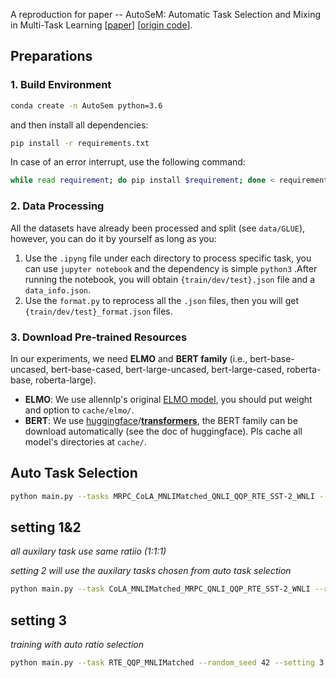 A reproduction for paper -- AutoSeM: Automatic Task Selection and Mixing in Multi-Task Learning [[paper](https://aclanthology.org/N19-1355/)] [[origin code](https://github.com/HanGuo97/AutoSeM)].


## Preparations
### 1. Build Environment

```bash
conda create -n AutoSem python=3.6
```

and then install all dependencies:

```bash
pip install -r requirements.txt
```

In case of an error interrupt, use the following command:

```bash
while read requirement; do pip install $requirement; done < requirements.txt
```

### 2. Data Processing

All the datasets have already been processed and split (see `data/GLUE`), however, you can do it by yourself as long as you:

1. Use the ``.ipyng`` file under each directory to process specific task, you can use ``jupyter notebook`` and the dependency is simple ``python3`` .After running the notebook, you will obtain ``{train/dev/test}.json`` file and a ``data_info.json``. 
2. Use the ``format.py`` to reprocess all the ``.json`` files, then you will get ``{train/dev/test}_format.json`` files.

### 3. Download Pre-trained Resources

 In our experiments, we need **ELMO** and **BERT family** (i.e., bert-base-uncased, bert-base-cased, bert-large-uncased, bert-large-cased, roberta-base, roberta-large).

- **ELMO**: We use allennlp's original [ELMO model](https://allennlp.org/elmo), you should put weight and option to ``cache/elmo/``.
- **BERT**: We use [huggingface](https://github.com/huggingface)/**[transformers](https://github.com/huggingface/transformers)**, the BERT family can be download automatically (see the doc of huggingface). Pls cache all model's directories at ``cache/``.

## Auto Task Selection

```bash
python main.py --tasks MRPC_CoLA_MNLIMatched_QNLI_QQP_RTE_SST-2_WNLI --random_seed 42 --setting 0 --encoder_type 1 --learning_rate 0.001 --stage 1 --cuda 7 --max_steps 200 --train_batch_size 16 --train_batch_num 10 --eval_batch_size 8 --steps_per_eval 8 
```

## setting 1&2

*all auxilary task use same ratiio (1:1:1)*

*setting 2 will use the auxilary tasks chosen from auto task selection*

```bash
python main.py --task CoLA_MNLIMatched_MRPC_QNLI_QQP_RTE_SST-2_WNLI --random_seed 42 --setting 1 --encoder_type 1 --learning_rate 0.001 --stage 3 --cuda 1 --max_steps 200 --train_batch_size 16 --train_batch_num 50 --eval_batch_size 8 --steps_per_eval 40 
```

## setting 3

*training with auto ratio selection*

```bash
python main.py --task RTE_QQP_MNLIMatched --random_seed 42 --setting 3 --encoder_type 1 --learning_rate 0.001 --stage 2 --cuda 1 --max_steps 200 --train_batch_size 16 --train_batch_num 20 --eval_batch_size 8 --steps_per_eval 40 --trial_num 10
```

